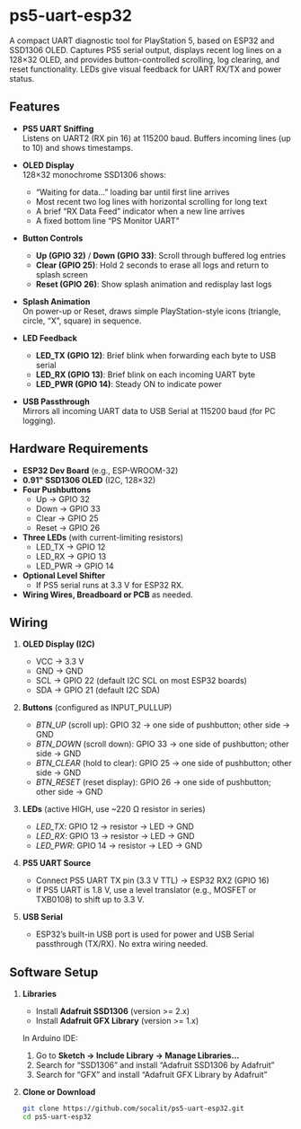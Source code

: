 # ps5-uart-esp32

A compact UART diagnostic tool for PlayStation 5, based on ESP32 and SSD1306 OLED. Captures PS5 serial output, displays recent log lines on a 128×32 OLED, and provides button-controlled scrolling, log clearing, and reset functionality. LEDs give visual feedback for UART RX/TX and power status.

## Features

- **PS5 UART Sniffing**  
  Listens on UART2 (RX pin 16) at 115200 baud. Buffers incoming lines (up to 10) and shows timestamps.

- **OLED Display**  
  128×32 monochrome SSD1306 shows:
  - “Waiting for data…” loading bar until first line arrives  
  - Most recent two log lines with horizontal scrolling for long text  
  - A brief “RX Data Feed” indicator when a new line arrives  
  - A fixed bottom line “PS Monitor UART”  

- **Button Controls**  
  - **Up (GPIO 32)** / **Down (GPIO 33)**: Scroll through buffered log entries  
  - **Clear (GPIO 25)**: Hold 2 seconds to erase all logs and return to splash screen  
  - **Reset (GPIO 26)**: Show splash animation and redisplay last logs  

- **Splash Animation**  
  On power-up or Reset, draws simple PlayStation-style icons (triangle, circle, “X”, square) in sequence.

- **LED Feedback**  
  - **LED_TX (GPIO 12)**: Brief blink when forwarding each byte to USB serial  
  - **LED_RX (GPIO 13)**: Brief blink on each incoming UART byte  
  - **LED_PWR (GPIO 14)**: Steady ON to indicate power  

- **USB Passthrough**  
  Mirrors all incoming UART data to USB Serial at 115200 baud (for PC logging).

## Hardware Requirements

- **ESP32 Dev Board** (e.g., ESP-WROOM-32)  
- **0.91" SSD1306 OLED** (I2C, 128×32)  
- **Four Pushbuttons**  
  - Up → GPIO 32  
  - Down → GPIO 33  
  - Clear → GPIO 25  
  - Reset → GPIO 26  
- **Three LEDs** (with current-limiting resistors)  
  - LED_TX → GPIO 12  
  - LED_RX → GPIO 13  
  - LED_PWR → GPIO 14  
- **Optional Level Shifter**  
  - If PS5 serial runs at 3.3 V for ESP32 RX.  
- **Wiring Wires, Breadboard or PCB** as needed.

## Wiring

1. **OLED Display (I2C)**  
   - VCC → 3.3 V  
   - GND → GND  
   - SCL → GPIO 22 (default I2C SCL on most ESP32 boards)  
   - SDA → GPIO 21 (default I2C SDA)  

2. **Buttons** (configured as INPUT_PULLUP)  
   - _BTN_UP_ (scroll up): GPIO 32 → one side of pushbutton; other side → GND  
   - _BTN_DOWN_ (scroll down): GPIO 33 → one side of pushbutton; other side → GND  
   - _BTN_CLEAR_ (hold to clear): GPIO 25 → one side of pushbutton; other side → GND  
   - _BTN_RESET_ (reset display): GPIO 26 → one side of pushbutton; other side → GND  

3. **LEDs** (active HIGH, use ~220 Ω resistor in series)  
   - _LED_TX_: GPIO 12 → resistor → LED → GND  
   - _LED_RX_: GPIO 13 → resistor → LED → GND  
   - _LED_PWR_: GPIO 14 → resistor → LED → GND  

4. **PS5 UART Source**  
   - Connect PS5 UART TX pin (3.3 V TTL) → ESP32 RX2 (GPIO 16)  
   - If PS5 UART is 1.8 V, use a level translator (e.g., MOSFET or TXB0108) to shift up to 3.3 V.  

5. **USB Serial**  
   - ESP32’s built-in USB port is used for power and USB Serial passthrough (TX/RX). No extra wiring needed.

## Software Setup

1. **Libraries**  
   - Install **Adafruit SSD1306** (version >= 2.x)  
   - Install **Adafruit GFX Library** (version >= 1.x)  

   In Arduino IDE:
   1. Go to **Sketch → Include Library → Manage Libraries…**  
   2. Search for “SSD1306” and install “Adafruit SSD1306 by Adafruit”  
   3. Search for “GFX” and install “Adafruit GFX Library by Adafruit”  

2. **Clone or Download**  
   ```bash
   git clone https://github.com/socalit/ps5-uart-esp32.git
   cd ps5-uart-esp32
